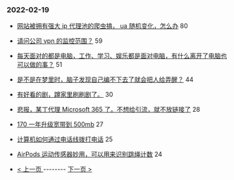 ### 2022-02-19 
- [网站被拥有强大 ip 代理池的爬虫搞， ua 随机变化，怎么办](https://www.v2ex.com/t/834902) 80
- [请问公司 vpn 的监控范围？](https://www.v2ex.com/t/834944) 59
- [每天面对的都是电脑，工作、学习、娱乐都是面对电脑，有什么离开了电脑也可以做的事？](https://www.v2ex.com/t/835022) 51
- [是不是在梦里时，脑子发现自己编不下去了就会把人给弄醒？](https://www.v2ex.com/t/834962) 44
- [有好看的剧，蹲家里刷刷剧了。](https://www.v2ex.com/t/834968) 30
- [悲报，某丁代理 Microsoft 365 了。不想给引流，就不放链接了](https://www.v2ex.com/t/834964) 28
- [170 一年升级宽带到 500mb](https://www.v2ex.com/t/835000) 27
- [计算机如何通过电话线拨打电话](https://www.v2ex.com/t/834903) 25
- [AirPods 运动传感器妙用，可以用来识别跳绳计数](https://www.v2ex.com/t/834969) 24 

- [ < 上一页 ](https://github.com/able8/v2ex-hot-record/blob/master/2022-02-18.md) -------- [ 下一页 > ](https://github.com/able8/v2ex-hot-record/blob/master/2022-02-20.md)